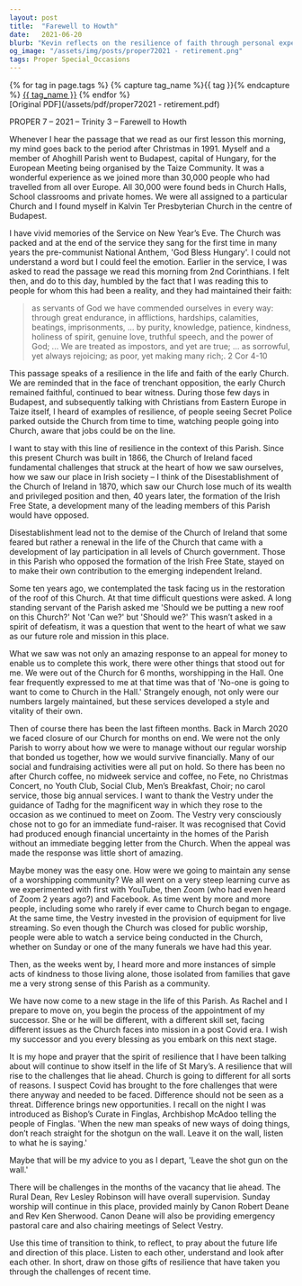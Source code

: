 ```yaml
---
layout: post
title:  "Farewell to Howth"
date:   2021-06-20
blurb: "Kevin reflects on the resilience of faith through personal experiences and historical challenges faced by the Church of Ireland. He recounts his visit to Budapest and the emotional service at Kalvin Ter Presbyterian Church. The sermon emphasizes the importance of resilience in the face of adversity, drawing parallels between the early Church's endurance and the parish's recent efforts during the pandemic and church restoration."
og_image: "/assets/img/posts/proper72021 - retirement.png"
tags: Proper Special_Occasions
---    
```

<div class="tag-pills">
  {% for tag in page.tags %}
    {% capture tag_name %}{{ tag }}{% endcapture %}
    <a href="{{ site.baseurl }}/tag/{{ tag_name | slugify }}" class="tag-pill">{{ tag_name }}</a>
  {% endfor %}
</div>
[Original PDF](/assets/pdf/proper72021 - retirement.pdf)

PROPER 7 – 2021 – Trinity 3 – Farewell to Howth

Whenever I hear the passage that we read as our first lesson this morning, my mind goes back to the period after Christmas in 1991. Myself and a member of Ahoghill Parish went to Budapest, capital of Hungary, for the European Meeting being organised by the Taize Community. It was a wonderful experience as we joined more than 30,000 people who had travelled from all over Europe. All 30,000 were found beds in Church Halls, School classrooms and private homes. We were all assigned to a particular Church and I found myself in Kalvin Ter Presbyterian Church in the centre of Budapest.

I have vivid memories of the Service on New Year’s Eve. The Church was packed and at the end of the service they sang for the first time in many years the pre-communist National Anthem, 'God Bless Hungary'. I could not understand a word but I could feel the emotion. Earlier in the service, I was asked to read the passage we read this morning from 2nd Corinthians. I felt then, and do to this day, humbled by the fact that I was reading this to people for whom this had been a reality, and they had maintained their faith:

> as servants of God we have commended ourselves in every way:
> through great endurance, in afflictions, hardships, calamities,
> beatings, imprisonments, ... by purity, knowledge, patience,
> kindness, holiness of spirit, genuine love, truthful speech, and the
> power of God; ... We are treated as impostors, and yet are true;
> ... as sorrowful, yet always rejoicing; as poor, yet making many
> rich;. 2 Cor 4-10

This passage speaks of a resilience in the life and faith of the early Church. We are reminded that in the face of trenchant opposition, the early Church remained faithful, continued to bear witness. During those few days in Budapest, and subsequently talking with Christians from Eastern Europe in Taize itself, I heard of examples of resilience, of people seeing Secret Police parked outside the Church from time to time, watching people going into Church, aware that jobs could be on the line.

I want to stay with this line of resilience in the context of this Parish. Since this present Church was built in 1866, the Church of Ireland faced fundamental challenges that struck at the heart of how we saw ourselves, how we saw our place in Irish society – I think of the Disestablishment of the Church of Ireland in 1870, which saw our Church lose much of its wealth and privileged position and then, 40 years later, the formation of the Irish Free State, a development many of the leading members of this Parish would have opposed.

Disestablishment lead not to the demise of the Church of Ireland that some feared but rather a renewal in the life of the Church that came with a development of lay participation in all levels of Church government. Those in this Parish who opposed the formation of the Irish Free State, stayed on to make their own contribution to the emerging independent Ireland.

Some ten years ago, we contemplated the task facing us in the restoration of the roof of this Church. At that time difficult questions were asked. A long standing servant of the Parish asked me 'Should we be putting a new roof on this Church?' Not 'Can we?' but 'Should we?' This wasn’t asked in a spirit of defeatism, it was a question that went to the heart of what we saw as our future role and mission in this place.

What we saw was not only an amazing response to an appeal for money to enable us to complete this work, there were other things that stood out for me. We were out of the Church for 6 months, worshipping in the Hall. One fear frequently expressed to me at that time was that of 'No-one is going to want to come to Church in the Hall.' Strangely enough, not only were our numbers largely maintained, but these services developed a style and vitality of their own.

Then of course there has been the last fifteen months. Back in March 2020 we faced closure of our Church for months on end. We were not the only Parish to worry about how we were to manage without our regular worship that bonded us together, how we would survive financially. Many of our social and fundraising activities were all put on hold. So there has been no after Church coffee, no midweek service and coffee, no Fete, no Christmas Concert, no Youth Club, Social Club, Men’s Breakfast, Choir; no carol service, those big annual services. I want to thank the Vestry under the guidance of Tadhg for the magnificent way in which they rose to the occasion as we continued to meet on Zoom. The Vestry very consciously chose not to go for an immediate fund-raiser. It was recognised that Covid had produced enough financial uncertainty in the homes of the Parish without an immediate begging letter from the Church. When the appeal was made the response was little short of amazing.

Maybe money was the easy one. How were we going to maintain any sense of a worshipping community? We all went on a very steep learning curve as we experimented with first with YouTube, then Zoom (who had even heard of Zoom 2 years ago?) and Facebook. As time went by more and more people, including some who rarely if ever came to Church began to engage. At the same time, the Vestry invested in the provision of equipment for live streaming. So even though the Church was closed for public worship, people were able to watch a service being conducted in the Church, whether on Sunday or one of the many funerals we have had this year.

Then, as the weeks went by, I heard more and more instances of simple acts of kindness to those living alone, those isolated from families that gave me a very strong sense of this Parish as a community.

We have now come to a new stage in the life of this Parish. As Rachel and I prepare to move on, you begin the process of the appointment of my successor. She or he will be different, with a different skill set, facing different issues as the Church faces into mission in a post Covid era. I wish my successor and you every blessing as you embark on this next stage.

It is my hope and prayer that the spirit of resilience that I have been talking about will continue to show itself in the life of St Mary’s. A resilience that will rise to the challenges that lie ahead. Church is going to different for all sorts of reasons. I suspect Covid has brought to the fore challenges that were there anyway and needed to be faced. Difference should not be seen as a threat. Difference brings new opportunities. I recall on the night I was introduced as Bishop’s Curate in Finglas, Archbishop McAdoo telling the people of Finglas. 'When the new man speaks of new ways of doing things, don’t reach straight for the shotgun on the wall. Leave it on the wall, listen to what he is saying.'

Maybe that will be my advice to you as I depart, 'Leave the shot gun on the wall.'

There will be challenges in the months of the vacancy that lie ahead. The Rural Dean, Rev Lesley Robinson will have overall supervision. Sunday worship will continue in this place, provided mainly by Canon Robert Deane and Rev Ken Sherwood. Canon Deane will also be providing emergency pastoral care and also chairing meetings of Select Vestry.

Use this time of transition to think, to reflect, to pray about the future life and direction of this place. Listen to each other, understand and look after each other. In short, draw on those gifts of resilience that have taken you through the challenges of recent time.
